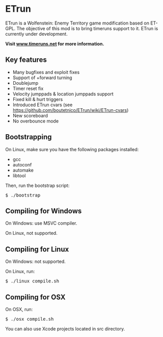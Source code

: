 ETrun
=====

ETrun is a Wolfenstein: Enemy Territory game modification based on ET-GPL.
The objective of this mod is to bring timeruns support to it.
ETrun is currently under development.

**Visit www.timeruns.net for more information.**

Key features
------------

* Many bugfixes and exploit fixes
* Support of +forward turning
* Doublejump
* Timer reset fix
* Velocity jumppads & location jumppads support
* Fixed kill & hurt triggers
* Introduced ETrun cvars (see https://github.com/boutetnico/ETrun/wiki/ETrun-cvars)
* New scoreboard
* No overbounce mode

Bootstrapping
-------------

On Linux, make sure you have the following packages installed:

* gcc
* autoconf
* automake
* libtool

Then, run the bootstrap script:

<pre>
$ ./bootstrap
</pre>

Compiling for Windows
---------------------

On Windows: use MSVC compiler.

On Linux, not supported.

Compiling for Linux
-------------------

On Windows: not supported.

On Linux, run:

<pre>
$ ./linux_compile.sh
</pre>

Compiling for OSX
-----------------

On OSX, run:

<pre>
$ ./osx_compile.sh
</pre>

You can also use Xcode projects located in src directory.

